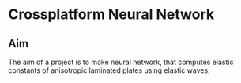 # Crossplatform Neural Network

## Aim

The aim of a project is to make neural network, that computes elastic constants of anisotropic laminated plates using elastic waves.